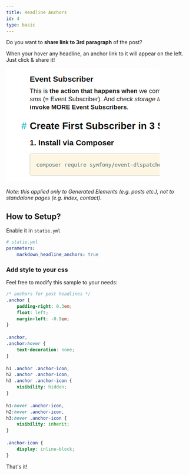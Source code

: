```yaml
---
title: Headline Anchors
id: 4
type: basic
---
```


Do you want to **share link to 3rd paragraph** of the post?

When your hover any headline, an anchor link to it will appear on the left. Just click & share it!

![Headline Anchors](../data/github-like-headline-anchors.png)

_Note: this applied only to Generated Elements (e.g. posts etc.), not to standalone pages (e.g. index, contact)._

## How to Setup?

Enable it in `statie.yml`

```yaml
# statie.yml
parameters:
    markdown_headline_anchors: true
```

### Add style to your css

Feel free to modify this sample to your needs:

```css
/* anchors for post headlines */
.anchor {
	padding-right: 0.3em;
	float: left;
	margin-left: -0.9em;
}

.anchor,
.anchor:hover {
	text-decoration: none;
}

h1 .anchor .anchor-icon,
h2 .anchor .anchor-icon,
h3 .anchor .anchor-icon {
	visibility: hidden;
}

h1:hover .anchor-icon,
h2:hover .anchor-icon,
h3:hover .anchor-icon {
	visibility: inherit;
}

.anchor-icon {
	display: inline-block;
}
```

That's it!
